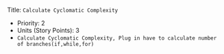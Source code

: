 Title: `Calculate Cyclomatic Complexity`
  - Priority: 2
  - Units (Story Points): 3
  - `Calculate Cyclomatic Complexity, Plug in have to calculate number of branches(if,while,for)`
